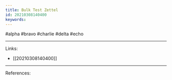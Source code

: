 ```yaml
---
title: Bulk Test Zettel
id: 20210308140400
keywords:
---
```

#alpha #bravo #charlie #delta #echo

---
Links:

- [[20210308140400]]

---
References:
